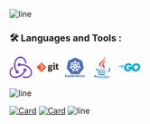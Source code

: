 ![line](https://capsule-render.vercel.app/api?type=rect&color=gradient&height=1)

### :hammer_and_wrench: Languages and Tools :
<div>
<img src="https://github.com/devicons/devicon/blob/master/icons/redux/redux-original.svg" title="redux" alt="redux" width="40" height="40"/>&nbsp;
<img src="https://github.com/devicons/devicon/blob/master/icons/git/git-original-wordmark.svg" title="git" alt="git" width="40" height="40"/>&nbsp;
<img src="https://github.com/devicons/devicon/blob/master/icons/kubernetes/kubernetes-plain-wordmark.svg" title="kubernetes" alt="kubernetes" width="40" height="40"/>&nbsp;
<img src="https://github.com/devicons/devicon/blob/master/icons/java/java-original.svg" title="java" alt="java" width="40" height="40"/>&nbsp;
<img src="https://github.com/devicons/devicon/blob/master/icons/go/go-original-wordmark.svg" title="go" alt="go" width="40" height="40"/>&nbsp;
</div>

![line](https://capsule-render.vercel.app/api?type=rect&color=gradient&height=1)

[![Card](https://github-readme-stats-git-masterrstaa-rickstaa.vercel.app/api/pin?username=awesomewhy&repo=Avito&show_owner=true&bg_color=22272E&text_color=9F9F9F&title_color=9F9F9F&icon_color=9F9F9F)](https://github.com/serentyxd/Avito)
[![Card](https://github-readme-stats-git-masterrstaa-rickstaa.vercel.app/api/pin?username=awesomewhy&repo=Algorithms&show_owner=true&bg_color=22272E&text_color=9F9F9F&title_color=9F9F9F&icon_color=9F9F9F)](https://github.com/serentyxd/Algorithms)
![line](https://capsule-render.vercel.app/api?type=rect&color=gradient&height=1)
